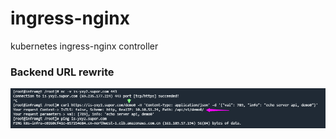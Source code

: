 # ingress-nginx
kubernetes ingress-nginx controller 
### Backend URL rewrite
![image](https://github.com/jinquan0/ingress-nginx/blob/main/RewriteBackendUrl.png)
